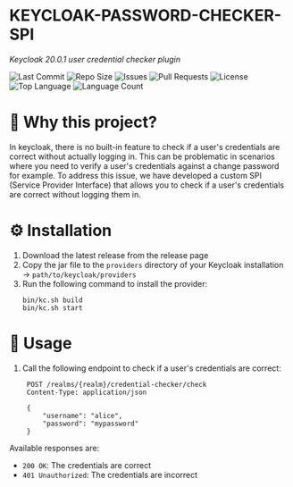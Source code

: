 # KEYCLOAK-PASSWORD-CHECKER-SPI

*Keycloak 20.0.1 user credential checker plugin*

![Last Commit](https://img.shields.io/github/last-commit/pingmyheart/Keycloak-Password-Checker-SPI)
![Repo Size](https://img.shields.io/github/repo-size/pingmyheart/Keycloak-Password-Checker-SPI)
![Issues](https://img.shields.io/github/issues/pingmyheart/Keycloak-Password-Checker-SPI)
![Pull Requests](https://img.shields.io/github/issues-pr/pingmyheart/Keycloak-Password-Checker-SPI)
![License](https://img.shields.io/github/license/pingmyheart/Keycloak-Password-Checker-SPI)
![Top Language](https://img.shields.io/github/languages/top/pingmyheart/Keycloak-Password-Checker-SPI)
![Language Count](https://img.shields.io/github/languages/count/pingmyheart/Keycloak-Password-Checker-SPI)

# 🚀 Why this project?

In keycloak, there is no built-in feature to check if a user's credentials are correct without actually logging in. This
can be problematic in scenarios where you need to verify a user's credentials against a change password for example. To
address this issue, we have developed a custom SPI (Service Provider Interface) that allows you to check if a user's
credentials are correct without logging them in.

# ⚙️ Installation

1. Download the latest release from the release page
2. Copy the jar file to the `providers` directory of your Keycloak installation &rarr; `path/to/keycloak/providers`
3. Run the following command to install the provider:
   ```
   bin/kc.sh build
   bin/kc.sh start
   ```

# 🔨 Usage

1. Call the following endpoint to check if a user's credentials are correct:
   ```
    POST /realms/{realm}/credential-checker/check
    Content-Type: application/json
    
    {
        "username": "alice",
        "password": "mypassword"
    }
   ```

Available responses are:

- `200 OK`: The credentials are correct
- `401 Unauthorized`: The credentials are incorrect